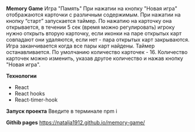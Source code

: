 **Memory Game**
Игра "Память"
При нажатии на кнопку "Новая игра" отображаются карточки с различным содержимым. При нажатии на кнопку “старт” запускается таймер. По нажатию на карточку она открывается, в течении 5 сек (время можно регулировать) игроку нужно открыть вторую карточку, если иконки на паре открытых карт совпадают они удаляются, если нет - пара открытых карт закрываются. Игра заканчивается когда все пары карт найдены. Таймер останавливается.
По умолчанию количество карточек - 16. Количество карточек можно изменить, указав другое количество и нажав кнопку "Новая игра".

**Технологии**

- React
- React hooks
- React-timer-hook

**Запуск проекта**
Введите в терминале npm i

**Githib pages**
 https://natalja1912.github.io/memory-game/


